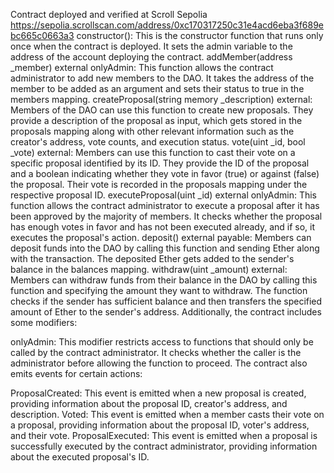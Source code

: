 Contract deployed and verified at Scroll Sepolia
https://sepolia.scrollscan.com/address/0xc170317250c31e4acd6eba3f689ebc665c0663a3
constructor(): This is the constructor function that runs only once when the contract is deployed. It sets the admin variable to the address of the account deploying the contract.
addMember(address _member) external onlyAdmin: This function allows the contract administrator to add new members to the DAO. It takes the address of the member to be added as an argument and sets their status to true in the members mapping.
createProposal(string memory _description) external: Members of the DAO can use this function to create new proposals. They provide a description of the proposal as input, which gets stored in the proposals mapping along with other relevant information such as the creator's address, vote counts, and execution status.
vote(uint _id, bool _vote) external: Members can use this function to cast their vote on a specific proposal identified by its ID. They provide the ID of the proposal and a boolean indicating whether they vote in favor (true) or against (false) the proposal. Their vote is recorded in the proposals mapping under the respective proposal ID.
executeProposal(uint _id) external onlyAdmin: This function allows the contract administrator to execute a proposal after it has been approved by the majority of members. It checks whether the proposal has enough votes in favor and has not been executed already, and if so, it executes the proposal's action.
deposit() external payable: Members can deposit funds into the DAO by calling this function and sending Ether along with the transaction. The deposited Ether gets added to the sender's balance in the balances mapping.
withdraw(uint _amount) external: Members can withdraw funds from their balance in the DAO by calling this function and specifying the amount they want to withdraw. The function checks if the sender has sufficient balance and then transfers the specified amount of Ether to the sender's address.
Additionally, the contract includes some modifiers:

onlyAdmin: This modifier restricts access to functions that should only be called by the contract administrator. It checks whether the caller is the administrator before allowing the function to proceed.
The contract also emits events for certain actions:

ProposalCreated: This event is emitted when a new proposal is created, providing information about the proposal ID, creator's address, and description.
Voted: This event is emitted when a member casts their vote on a proposal, providing information about the proposal ID, voter's address, and their vote.
ProposalExecuted: This event is emitted when a proposal is successfully executed by the contract administrator, providing information about the executed proposal's ID.
